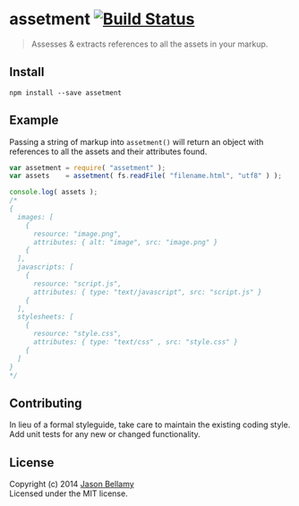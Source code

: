 # assetment [![Build Status](https://travis-ci.org/jasonbellamy/assetment.png?branch=master)](https://travis-ci.org/jasonbellamy/assetment)

> Assesses & extracts references to all the assets in your markup.


## Install

```
npm install --save assetment
```


## Example

Passing a string of markup into `assetment()` will return an object with references to all the assets and their attributes found.
```javascript
var assetment = require( "assetment" );
var assets    = assetment( fs.readFile( "filename.html", "utf8" ) );

console.log( assets );
/*
{
  images: [
    { 
      resource: "image.png",
      attributes: { alt: "image", src: "image.png" }
    {
  ],
  javascripts: [
    { 
      resource: "script.js",
      attributes: { type: "text/javascript", src: "script.js" }
    {
  ],
  stylesheets: [
    { 
      resource: "style.css",
      attributes: { type: "text/css" , src: "style.css" }
    {
  ]
}
*/
```


## Contributing
In lieu of a formal styleguide, take care to maintain the existing coding style. Add unit tests for any new or changed functionality.


## License
Copyright (c) 2014 [Jason Bellamy ](http://jasonbellamy.com)  
Licensed under the MIT license.
